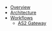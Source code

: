 - [Overview](/)
- [Architecture](/architecture) 
- [Workflows](/workflows/)                    
    - [AS2 Gateway](/workflows/as2)        
        
    
